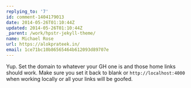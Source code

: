 ```yaml
---
replying_to: '7'
id: comment-1404179013
date: 2014-05-26T01:10:44Z
updated: 2014-05-26T01:10:44Z
_parent: /work/hpstr-jekyll-theme/
name: Michael Rose
url: https://alokprateek.in/
email: 1ce71bc10b86565464b612093d89707e
---
```


Yup. Set the domain to whatever your GH one is and those home links should work.
Make sure you set it back to blank or `http://localhost:4000` when working
locally or all your links will be goofed.
